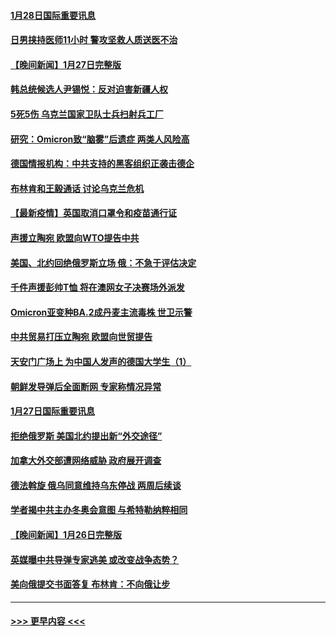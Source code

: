 #### [1月28日国际重要讯息](../pages/prog202/a103332578.md?t=01282001) 
#### [日男挟持医师11小时 警攻坚救人质送医不治](../pages/prog202/a103332406.md?t=01282001) 
#### [【晚间新闻】1月27日完整版](../pages/prog202/a103332283.md?t=01282001) 
#### [韩总统候选人尹锡悦：反对迫害新疆人权](../pages/prog202/a103332019.md?t=01282001) 
#### [5死5伤 乌克兰国家卫队士兵扫射兵工厂](../pages/prog202/a103332153.md?t=01282001) 
#### [研究：Omicron致“脑雾”后遗症 两类人风险高](../pages/prog202/a103332201.md?t=01282001) 
#### [德国情报机构：中共支持的黑客组织正袭击德企](../pages/prog202/a103332090.md?t=01282001) 
#### [布林肯和王毅通话 讨论乌克兰危机](../pages/prog202/a103331996.md?t=01282001) 
#### [【最新疫情】英国取消口罩令和疫苗通行证](../pages/prog202/a103331977.md?t=01282001) 
#### [声援立陶宛 欧盟向WTO提告中共](../pages/prog202/a103331943.md?t=01282001) 
#### [美国、北约回绝俄罗斯立场 俄：不急于评估决定](../pages/prog202/a103331932.md?t=01282001) 
#### [千件声援彭帅T恤 将在澳网女子决赛场外派发](../pages/prog202/a103331885.md?t=01282001) 
#### [Omicron亚变种BA.2成丹麦主流毒株 世卫示警](../pages/prog202/a103331869.md?t=01282001) 
#### [中共贸易打压立陶宛 欧盟向世贸提告](../pages/prog202/a103331844.md?t=01282001) 
#### [天安门广场上 为中国人发声的德国大学生（1）](../pages/prog202/a103331842.md?t=01282001) 
#### [朝鲜发导弹后全面断网 专家称情况异常](../pages/prog202/a103331819.md?t=01282001) 
#### [1月27日国际重要讯息](../pages/prog202/a103331678.md?t=01282001) 
#### [拒绝俄罗斯 美国北约提出新“外交途径”](../pages/prog202/a103331560.md?t=01282001) 
#### [加拿大外交部遭网络威胁 政府展开调查](../pages/prog202/a103331245.md?t=01282001) 
#### [德法斡旋 俄乌同意维持乌东停战 两周后续谈](../pages/prog202/a103331401.md?t=01282001) 
#### [学者揭中共主办冬奥会意图 与希特勒纳粹相同](../pages/prog202/a103331347.md?t=01282001) 
#### [【晚间新闻】1月26日完整版](../pages/prog202/a103331359.md?t=01282001) 
#### [英媒曝中共导弹专家逃美 或改变战争态势？](../pages/prog202/a103331188.md?t=01282001) 
#### [美向俄提交书面答复 布林肯：不向俄让步](../pages/prog202/a103331175.md?t=01282001) 

----
#### [ >>> 更早内容 <<< ](../indexes/prog202-earlier.md)
